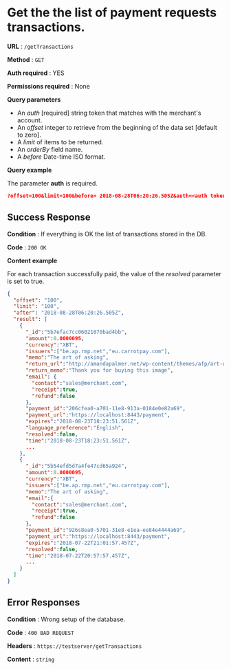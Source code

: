 # Get the the list of payment requests transactions.

**URL** : `/getTransactions`

**Method** : `GET`

**Auth required** : YES

**Permissions required** : None

**Query parameters**

- An *auth* [required] string token that matches with the merchant's account.
- An *offset* integer to retrieve from the beginning of the data set [default to zero].
- A *limit* of items to be returned.
- An *orderBy* field name.
- A *before* Date-time ISO format.

**Query example**

The parameter **auth** is required.

```json
?offset=100&limit=100&before= 2018-08-28T06:20:26.505Z&auth=<auth token>
```

## Success Response

**Condition** : If everything is OK the list of transactions stored in the DB.

**Code** : `200 OK`

**Content example**

For each transaction successfully paid, the value of the *resolved* parameter is set to true.

```json
{
  "offset": "100",
  "limit": "100",
  "after": "2018-08-28T06:20:26.505Z",
  "result": [
    {
      "_id":"5b7efac7cc06021070bad4bb",
      "amount":0.0000095,
      "currency":"XBT",
      "issuers":["be.ap.rmp.net","eu.carrotpay.com"],
      "memo":"The art of asking",
      "return_url":"http://amandapalmer.net/wp-content/themes/afp/art-of-asking/images/hero_mask.png",
      "return_memo":"Thank you for buying this image",
      "email": {
        "contact":"sales@merchant.com",
        "receipt":true,
        "refund":false
      },
      "payment_id":"206cfea0-a701-11e8-913a-0184e0e82a69",
      "payment_url":"https://localhost:8443/payment",
      "expires":"2018-08-23T18:23:51.561Z",
      "language_preference":"English",
      "resolved":false,
      "time":"2018-08-23T18:23:51.561Z",
      ...
    },
    {
      "_id":"5b54efd5d7a4fe47cd65a924",
      "amount":0.0000095,
      "currency":"XBT",
      "issuers":["be.ap.rmp.net","eu.carrotpay.com"],
      "memo":"The art of asking",
      "email":{
        "contact":"sales@merchant.com",
        "receipt":true,
        "refund":false
      },
      "payment_id":"926s8ea0-5701-31e8-e1ea-ee84e4444a69",
      "payment_url":"https://localhost:8443/payment",
      "expires":"2018-07-22T21:01:57.457Z",
      "resolved":false,
      "time":"2018-07-22T20:57:57.457Z",
      ...
    }
  ]
}
```

## Error Responses

**Condition** : Wrong setup of the database.

**Code** : `400 BAD REQUEST`

**Headers** : `https://testserver/getTransactions`

**Content** : `string`
